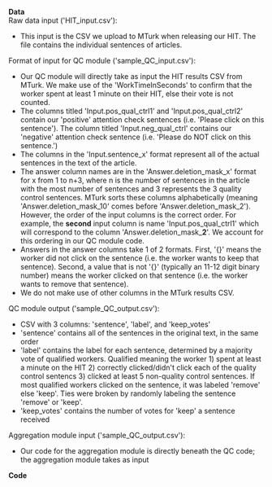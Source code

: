 **Data**  
Raw data input ('HIT_input.csv'):
* This input is the CSV we upload to MTurk when releasing our HIT. The file contains the individual sentences of articles.
  
Format of input for QC module ('sample_QC_input.csv'):  
* Our QC module will directly take as input the HIT results CSV from MTurk. We make use of the 'WorkTimeInSeconds' to confirm that the worker spent at least 1 minute on their HIT, else their vote is not counted.
* The columns titled 'Input.pos_qual_ctrl1' and 'Input.pos_qual_ctrl2' contain our 'positive' attention check sentences (i.e. 'Please click on this sentence'). The column titled 'Input.neg_qual_ctrl' contains our 'negative' attention check sentence (i.e. 'Please do NOT click on this sentence.')
* The columns in the 'Input.sentence_x' format represent all of the actual sentences in the text of the article.
* The answer column names are in the 'Answer.deletion_mask_x' format for x from 1 to n+3, where n is the number of sentences in the article with the most number of sentences and 3 represents the 3 quality control sentences. MTurk sorts these columns alphabetically (meaning 'Answer.deletion_mask_10' comes before 'Answer.deletion_mask_2'). However, the order of the input columns is the correct order. For example, the **second** input column is name 'Input.pos_qual_ctrl1' which will correspond to the column  'Answer.deletion_mask_**2**'. We account for this ordering in our QC module code.
* Answers in the answer columns take 1 of 2 formats. First, '{}' means the worker did not click on the sentence (i.e. the worker wants to keep that sentence). Second, a value that is not '{}' (typically an 11-12 digit binary number) means the worker clicked on that sentence (i.e. the worker wants to remove that sentence).
* We do not make use of other columns in the MTurk results CSV.

QC module output ('sample_QC_output.csv'):
* CSV with 3 columns: 'sentence', 'label', and 'keep_votes'
* 'sentence' contains all of the sentences in the original text, in the same order
* 'label' contains the label for each sentence, determined by a majority vote of qualified workers. Qualified meaning the worker 1) spent at least a minute on the HIT 2) correctly clicked/didn't click each of the quality control sentencs 3) clicked at least 5 non-quality control sentences. If most qualified workers clicked on the sentence, it was labeled 'remove' else 'keep'. Ties were broken by randomly labeling the sentence 'remove' or 'keep'. 
* 'keep_votes' contains the number of votes for 'keep' a sentence received

Aggregation module input ('sample_QC_output.csv'):
* Our code for the aggregation module is directly beneath the QC code; the aggregation module takes as input 

**Code**  
